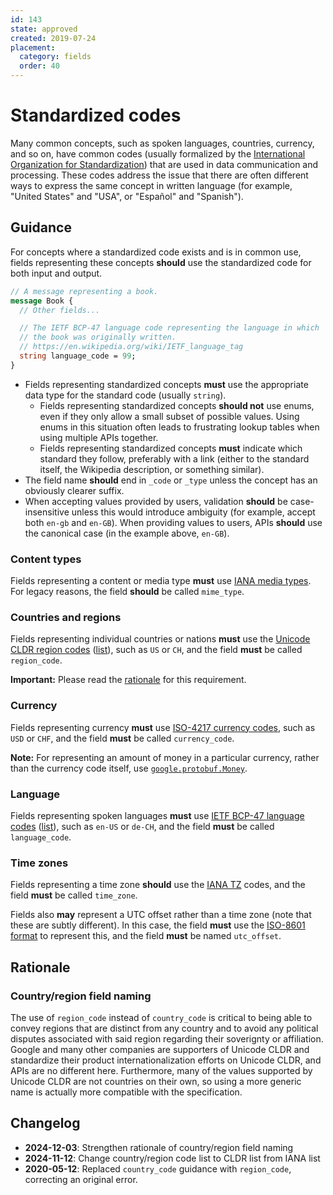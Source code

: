 ```yaml
---
id: 143
state: approved
created: 2019-07-24
placement:
  category: fields
  order: 40
---
```


# Standardized codes

Many common concepts, such as spoken languages, countries, currency, and so on,
have common codes (usually formalized by the [International Organization for
Standardization][iso]) that are used in data communication and processing.
These codes address the issue that there are often different ways to express
the same concept in written language (for example, "United States" and "USA",
or "Español" and "Spanish").

## Guidance

For concepts where a standardized code exists and is in common use, fields
representing these concepts **should** use the standardized code for both input
and output.

```proto
// A message representing a book.
message Book {
  // Other fields...

  // The IETF BCP-47 language code representing the language in which
  // the book was originally written.
  // https://en.wikipedia.org/wiki/IETF_language_tag
  string language_code = 99;
}
```

- Fields representing standardized concepts **must** use the appropriate data
  type for the standard code (usually `string`).
  - Fields representing standardized concepts **should not** use enums, even if
    they only allow a small subset of possible values. Using enums in this
    situation often leads to frustrating lookup tables when using multiple APIs
    together.
  - Fields representing standardized concepts **must** indicate which standard
    they follow, preferably with a link (either to the standard itself, the
    Wikipedia description, or something similar).
- The field name **should** end in `_code` or `_type` unless the concept has an
  obviously clearer suffix.
- When accepting values provided by users, validation **should** be
  case-insensitive unless this would introduce ambiguity (for example, accept
  both `en-gb` and `en-GB`). When providing values to users, APIs **should**
  use the canonical case (in the example above, `en-GB`).

### Content types

Fields representing a content or media type **must** use [IANA media types][].
For legacy reasons, the field **should** be called `mime_type`.

### Countries and regions

Fields representing individual countries or nations **must** use the [Unicode
CLDR region codes][cldr] ([list][]), such as `US` or `CH`, and the field
**must** be called `region_code`.

**Important:** Please read the [rationale](#countryregion-field-naming) for this
requirement.

### Currency

Fields representing currency **must** use [ISO-4217 currency codes][iso-4217],
such as `USD` or `CHF`, and the field **must** be called `currency_code`.

**Note:** For representing an amount of money in a particular currency, rather
than the currency code itself, use [`google.protobuf.Money`][money].

### Language

Fields representing spoken languages **must** use [IETF BCP-47 language
codes][bcp-47] ([list][]), such as `en-US` or `de-CH`, and the field **must**
be called `language_code`.

### Time zones

Fields representing a time zone **should** use the [IANA TZ][] codes, and the
field **must** be called `time_zone`.

Fields also **may** represent a UTC offset rather than a time zone (note that
these are subtly different). In this case, the field **must** use the [ISO-8601
format][] to represent this, and the field **must** be named `utc_offset`.

## Rationale

### Country/region field naming

The use of `region_code` instead of `country_code` is critical to being able to
convey regions that are distinct from any country and to avoid any political
disputes associated with said region regarding their soverignty or affiliation.
Google and many other companies are supporters of Unicode CLDR and standardize
their product internationalization efforts on Unicode CLDR, and APIs are no
different here. Furthermore, many of the values supported by Unicode CLDR are
not countries on their own, so using a more generic name is actually more
compatible with the specification.

## Changelog

- **2024-12-03**: Strengthen rationale of country/region field naming
- **2024-11-12**: Change country/region code list to CLDR list from IANA list
- **2020-05-12**: Replaced `country_code` guidance with `region_code`,
  correcting an original error.

<!-- prettier-ignore-start -->
[bcp-47]: https://en.wikipedia.org/wiki/IETF_language_tag
[cldr]: http://cldr.unicode.org/
[iana media types]: https://www.iana.org/assignments/media-types/media-types.xhtml
[iana tz]: http://www.iana.org/time-zones
[iso]: https://www.iso.org/
[iso-4217]: https://en.wikipedia.org/wiki/ISO_4217
[iso-8601 format]: https://en.wikipedia.org/wiki/ISO_8601#Time_offsets_from_UTC
[list]: https://www.unicode.org/cldr/charts/46/supplemental/territory_information.html
[money]: https://github.com/googleapis/googleapis/blob/master/google/type/money.proto
<!-- prettier-ignore-end -->
